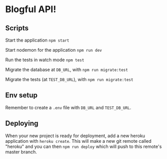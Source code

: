 # Blogful API!

## Scripts

Start the application `npm start`

Start nodemon for the application `npm run dev`

Run the tests in watch mode `npm test`

Migrate the database at `DB_URL`, with `npm run migrate:test`

Migrate the tests (at `TEST_DB_URL`), with `npm run migrate:test`

## Env setup

Remember to create a `.env` file with `DB_URL` and `TEST_DB_URL`.

## Deploying

When your new project is ready for deployment, add a new heroku application with `heroku create`. This will make a new git remote called "heroku" and you can then `npm run deploy` which will push to this remote's master branch.
